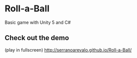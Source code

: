 # Roll-a-Ball
Basic game with Unity 5 and C#

## Check out the demo

(play in fullscreen) http://serranoarevalo.github.io/Roll-a-Ball/
